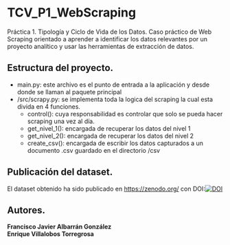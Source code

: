 # TCV_P1_WebScraping
Práctica 1. Tipología y Ciclo de Vida de los Datos. Caso práctico de Web Scraping orientado a aprender a identificar los datos relevantes por un proyecto analítico y usar las herramientas de extracción de datos.

## Estructura del proyecto.  

* main.py: este archivo es el punto de entrada a la aplicación y desde donde se llaman al paquete principal 
* /src/scrapy.py: se implementa toda la logica del scraping la cual esta divida en 4 funciones.
  * control(): cuya responsabilidad es controlar que solo se pueda hacer scraping una vez al día.
  * get_nivel_1(): encargada de recuperar los datos del nivel 1
  * get_nivel_2(): encargada de recuperar los datos del nivel 2
  * create_csv(): encargada de escribir los datos capturados a un documento .csv guardado en el directorio /csv

## Publicación del dataset.

El dataset obtenido ha sido publicado en https://zenodo.org/ con DOI:[![DOI](https://zenodo.org/badge/DOI/10.5281/zenodo.6391607.svg)](https://doi.org/10.5281/zenodo.6391607)

## Autores.

**Francisco Javier Albarrán González**  
**Enrique Villalobos Torregrosa**
